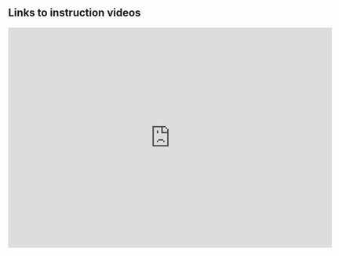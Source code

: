 ## Links to instruction videos

<div class="video-wrapper">
<iframe width="660" height="450" src="https://www.youtube.com/embed/VoXUXoRmHns?si=RKYqHhDg0uMw_DP8" title="YouTube video player" frameborder="0" allow="accelerometer; autoplay; clipboard-write; encrypted-media; gyroscope; picture-in-picture; web-share" referrerpolicy="strict-origin-when-cross-origin" allowfullscreen>
</iframe>
</div>

<!-- <iframe src="https://www.youtube.com/watch?v=iV2gBOHhggs" allowfullscreen></iframe> -->
